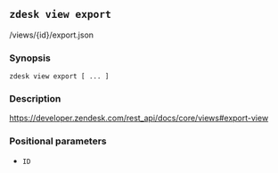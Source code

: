 ## `zdesk view export`

/views/{id}/export.json

### Synopsis

    zdesk view export [ ... ]

### Description

https://developer.zendesk.com/rest_api/docs/core/views#export-view

### Positional parameters

* `ID`

